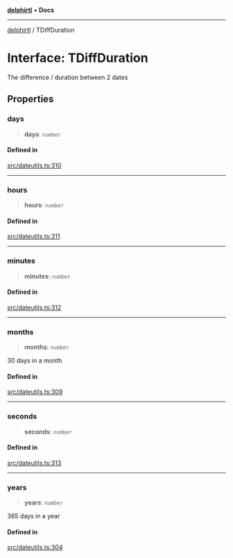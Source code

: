 [**delphirtl**](../README.md) • **Docs**

***

[delphirtl](../globals.md) / TDiffDuration

# Interface: TDiffDuration

The difference / duration between 2 dates

## Properties

### days

> **days**: `number`

#### Defined in

[src/dateutils.ts:310](https://github.com/chuacw/delphirtl/blob/f0fe3802fcf930859eb4297a0ec19446d57ff540/src/dateutils.ts#L310)

***

### hours

> **hours**: `number`

#### Defined in

[src/dateutils.ts:311](https://github.com/chuacw/delphirtl/blob/f0fe3802fcf930859eb4297a0ec19446d57ff540/src/dateutils.ts#L311)

***

### minutes

> **minutes**: `number`

#### Defined in

[src/dateutils.ts:312](https://github.com/chuacw/delphirtl/blob/f0fe3802fcf930859eb4297a0ec19446d57ff540/src/dateutils.ts#L312)

***

### months

> **months**: `number`

30 days in a month

#### Defined in

[src/dateutils.ts:309](https://github.com/chuacw/delphirtl/blob/f0fe3802fcf930859eb4297a0ec19446d57ff540/src/dateutils.ts#L309)

***

### seconds

> **seconds**: `number`

#### Defined in

[src/dateutils.ts:313](https://github.com/chuacw/delphirtl/blob/f0fe3802fcf930859eb4297a0ec19446d57ff540/src/dateutils.ts#L313)

***

### years

> **years**: `number`

365 days in a year

#### Defined in

[src/dateutils.ts:304](https://github.com/chuacw/delphirtl/blob/f0fe3802fcf930859eb4297a0ec19446d57ff540/src/dateutils.ts#L304)
